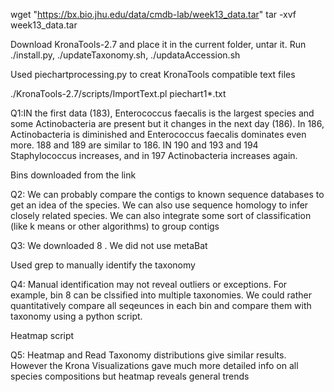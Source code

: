 wget "https://bx.bio.jhu.edu/data/cmdb-lab/week13_data.tar"
tar -xvf week13_data.tar

Download KronaTools-2.7 and place it in the current folder, untar it.
Run ./install.py, ./updateTaxonomy.sh, ./updataAccession.sh

Used piechartprocessing.py to creat KronaTools compatible text files

./KronaTools-2.7/scripts/ImportText.pl  piechart1*.txt

Q1:IN the first data (183), Enterococcus faecalis is the largest species and some
Actinobacteria are present but it changes in the next day (186). In 186, Actinobacteria is 
diminished and Enterococcus faecalis dominates even more. 188 and 189 are similar to 186.
IN 190 and 193  and 194 Staphylococcus increases, and in 197 Actinobacteria increases again.

Bins downloaded from the link 

Q2: We can probably compare the contigs to known sequence databases to get an idea of the species. We can also use sequence homology to infer closely related species. We can also integrate some sort of classification (like k means or other algorithms) to group contigs

Q3: We downloaded 8 . We did not use metaBat


Used grep to manually identify the taxonomy

Q4: Manual identification may not reveal outliers or exceptions. For example, bin 8 can be clssified into multiple taxonomies. We could rather quantitatively compare all seqeunces in each bin and compare them with taxonomy using a python script.

Heatmap script

Q5: Heatmap and Read Taxonomy distributions give similar results. However the Krona Visualizations gave much more detailed info on all species compositions but heatmap reveals general trends